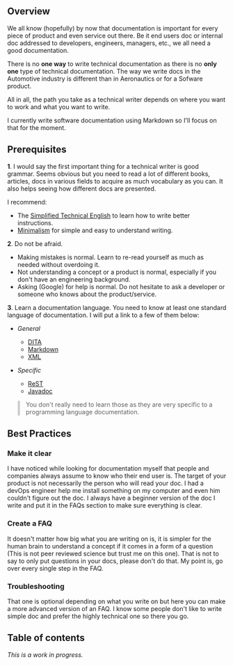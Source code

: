 ## Overview

We all know (hopefully) by now that documentation is important for every piece of product and even service out there. Be it end users doc or internal doc addressed to developers, engineers, managers, etc., we all need a good documentation.

There is no **one way** to write technical documentation as there is no **only one** type of technical documentation. The way we write docs in the Automotive industry is different than in Aeronautics or for a Sofware product. 

All in all, the path you take as a technical writer depends on where you want to work and what you want to write.

I currently write software documentation using Markdown so I'll focus on that for the moment.

## Prerequisites

**1**. I would say the first important thing for a technical writer is good grammar. Seems obvious but you need to read a lot of different books, articles, docs in various fields to acquire as much vocabulary as you can. It also helps seeing how different docs are presented.

I recommend:
   - The [Simplified Technical English](https://en.wikipedia.org/wiki/Simplified_Technical_English) to learn how to write better instructions.
   - [Minimalism](https://clickhelp.com/clickhelp-technical-writing-blog/minimalism-in-technical-documentation/) for simple and easy to understand writing.

**2**. Do not be afraid.
   - Making mistakes is normal. Learn to re-read yourself as much as needed without overdoing it.
   - Not understanding a concept or a product is normal, especially if you don't have an engineering background.
   - Asking (Google) for help is normal. Do not hesitate to ask a developer or someone who knows about the product/service.

**3**. Learn a documentation language. You need to know at least one standard language of documentation. I will put a link to a few of them below:
  - *General*
    - [DITA](https://www.oasis-open.org/committees/download.php/11347/ditaref-book.pdf)
    - [Markdown](https://daringfireball.net/projects/markdown/)
    - [XML](https://developer.mozilla.org/en-US/docs/Web/XML/XML_introduction)

  - *Specific*
    - [ReST](https://en.wikipedia.org/wiki/ReStructuredText)
    - [Javadoc](https://en.wikipedia.org/wiki/Javadoc)
  
  <blockquote style="border-left: 5px solid #ccc;">You don't really need to learn those as they are very specific to a programming language documentation.</blockquote>
  
## Best Practices

### Make it clear

I have noticed while looking for documentation myself that people and companies always assume to know who their end user is. The target of your product is not necessarily the person who will read your doc. I had a devOps engineer help me install something on my computer and even him couldn't figure out the doc. I always have a beginner version of the doc I write and put it in the FAQs section to make sure everything is clear.

### Create a FAQ

It doesn't matter how big what you are writing on is, it is simpler for the human brain to understand a concept if it comes in a form of a question (This is not peer reviewed science but trust me on this one). That is not to say to only put questions in your docs, please don't do that. My point is, go over every single step in the FAQ.

### Troubleshooting

That one is optional depending on what you write on but here you can make a more advanced version of an FAQ. I know some people don't like to write simple doc and prefer the highly technical one so there you go.

## Table of contents

*This is a work in progress.*
